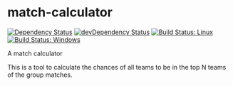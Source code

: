 # match-calculator

[![Dependency Status](https://david-dm.org/plantain-00/match-calculator.svg)](https://david-dm.org/plantain-00/match-calculator)
[![devDependency Status](https://david-dm.org/plantain-00/match-calculator/dev-status.svg)](https://david-dm.org/plantain-00/match-calculator#info=devDependencies)
[![Build Status: Linux](https://travis-ci.org/plantain-00/match-calculator.svg?branch=master)](https://travis-ci.org/plantain-00/match-calculator)
[![Build Status: Windows](https://ci.appveyor.com/api/projects/status/github/plantain-00/match-calculator?branch=master&svg=true)](https://ci.appveyor.com/project/plantain-00/match-calculator/branch/master)

A match calculator

This is a tool to calculate the chances of all teams to be in the top N teams of the group matches.
